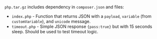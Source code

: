 `php.tar.gz` includes dependency in `composer.json` and files:

- `index.php` - Function that returns JSON with a `payload`, `variable` (from `customVariable`), and `unicode` message.
- `timeout.php` - Simple JSON response `{pass:true}` but with 15 seconds sleep. Should be used to test timeout logic.